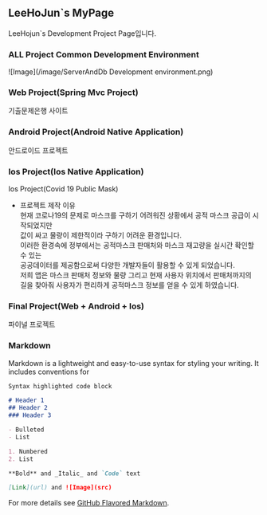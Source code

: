 ## LeeHoJun`s MyPage

LeeHojun`s Development Project Page입니다.

### ALL Project Common Development Environment
![Image](/image/ServerAndDb Development environment.png)


### Web Project(Spring Mvc Project)
기출문제은행 사이트

### Android Project(Android Native Application)
안드로이드 프로젝트

### Ios Project(Ios Native Application)
Ios Project(Covid 19 Public Mask)

- 프로젝트 제작 이유    
현재 코로나19의 문제로 마스크를 구하기 어려워진 상황에서 공적 마스크 공급이 시작되었지만     
값이 싸고 물량이 제한적이라 구하기 어려운 환경입니다.    
이러한 환경속에 정부에서는 공적마스크 판매처와 마스크 재고량을 실시간 확인할 수 있는     
공공데이터를 제공함으로써 다양한 개발자들이 활용할 수 있게 되었습니다.     
저희 앱은 마스크 판매처 정보와 물량 그리고 현재 사용자 위치에서 판매처까지의     
길을 찾아줘 사용자가 편리하게 공적마스크 정보를 얻을 수 있게 하였습니다.    


### Final Project(Web + Android + Ios)
파이널 프로젝트

### Markdown

Markdown is a lightweight and easy-to-use syntax for styling your writing. It includes conventions for

```markdown
Syntax highlighted code block

# Header 1
## Header 2
### Header 3

- Bulleted
- List

1. Numbered
2. List

**Bold** and _Italic_ and `Code` text

[Link](url) and ![Image](src)
```

For more details see [GitHub Flavored Markdown](https://guides.github.com/features/mastering-markdown/).
